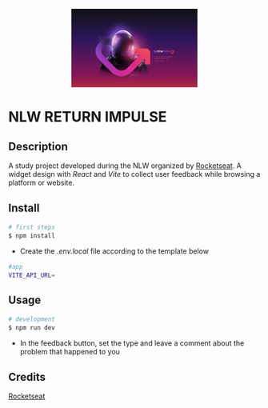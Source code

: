 <p align="center">
  <img src="./src/assets/wallpaper/wallpaper_1400x900.svg" width="50%"/>
</p>

# **NLW RETURN IMPULSE**

## **Description**

A study project developed during the NLW organized by [Rocketseat](https://www.rocketseat.com.br/). A widget design with _React_ and _Vite_ to collect user feedback while browsing a platform or website.

## **Install**

```bash
# first steps
$ npm install
```

- Create the _.env.local_ file according to the template below

```bash
#app
VITE_API_URL=
```

## **Usage**

```bash
# development
$ npm run dev
```

- In the feedback button, set the type and leave a comment about the problem that happened to you

## **Credits**

[Rocketseat](https://www.rocketseat.com.br/)
